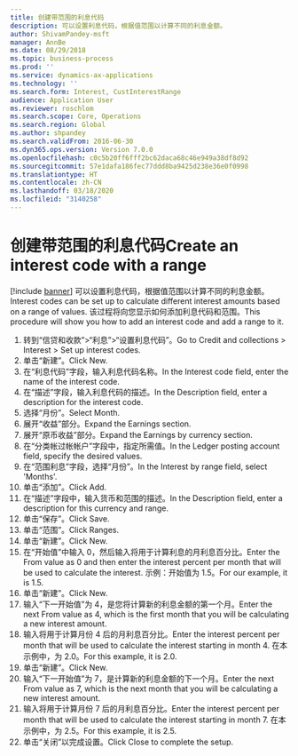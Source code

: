 ```yaml
---
title: 创建带范围的利息代码
description: 可以设置利息代码，根据值范围以计算不同的利息金额。
author: ShivamPandey-msft
manager: AnnBe
ms.date: 08/29/2018
ms.topic: business-process
ms.prod: ''
ms.service: dynamics-ax-applications
ms.technology: ''
ms.search.form: Interest, CustInterestRange
audience: Application User
ms.reviewer: roschlom
ms.search.scope: Core, Operations
ms.search.region: Global
ms.author: shpandey
ms.search.validFrom: 2016-06-30
ms.dyn365.ops.version: Version 7.0.0
ms.openlocfilehash: c0c5b20ff6fff2bc62daca68c46e949a38df8d92
ms.sourcegitcommit: 57e1dafa186fec77ddd8ba9425d238e36e0f0998
ms.translationtype: HT
ms.contentlocale: zh-CN
ms.lasthandoff: 03/18/2020
ms.locfileid: "3140258"
---
```

# <a name="create-an-interest-code-with-a-range"></a><span data-ttu-id="8700b-103">创建带范围的利息代码</span><span class="sxs-lookup"><span data-stu-id="8700b-103">Create an interest code with a range</span></span>

[!include [banner](../../includes/banner.md)]
<span data-ttu-id="8700b-104">可以设置利息代码，根据值范围以计算不同的利息金额。</span><span class="sxs-lookup"><span data-stu-id="8700b-104">Interest codes can be set up to calculate different interest amounts based on a range of values.</span></span> <span data-ttu-id="8700b-105">该过程将向您显示如何添加利息代码和范围。</span><span class="sxs-lookup"><span data-stu-id="8700b-105">This procedure will show you how to add an interest code and add a range to it.</span></span>

1. <span data-ttu-id="8700b-106">转到“信贷和收款”>“利息”>“设置利息代码”。</span><span class="sxs-lookup"><span data-stu-id="8700b-106">Go to Credit and collections > Interest > Set up interest codes.</span></span>
2. <span data-ttu-id="8700b-107">单击“新建”。</span><span class="sxs-lookup"><span data-stu-id="8700b-107">Click New.</span></span>
3. <span data-ttu-id="8700b-108">在“利息代码”字段，输入利息代码名称。</span><span class="sxs-lookup"><span data-stu-id="8700b-108">In the Interest code field, enter the name of the interest code.</span></span>
4. <span data-ttu-id="8700b-109">在“描述”字段，输入利息代码的描述。</span><span class="sxs-lookup"><span data-stu-id="8700b-109">In the Description field, enter a description for the interest code.</span></span>
5. <span data-ttu-id="8700b-110">选择“月份”。</span><span class="sxs-lookup"><span data-stu-id="8700b-110">Select Month.</span></span>
6. <span data-ttu-id="8700b-111">展开“收益”部分。</span><span class="sxs-lookup"><span data-stu-id="8700b-111">Expand the Earnings section.</span></span>
7. <span data-ttu-id="8700b-112">展开“原币收益”部分。</span><span class="sxs-lookup"><span data-stu-id="8700b-112">Expand the Earnings by currency section.</span></span>
8. <span data-ttu-id="8700b-113">在“分类帐过帐帐户”字段中，指定所需值。</span><span class="sxs-lookup"><span data-stu-id="8700b-113">In the Ledger posting account field, specify the desired values.</span></span>
9. <span data-ttu-id="8700b-114">在“范围利息”字段，选择“月份”。</span><span class="sxs-lookup"><span data-stu-id="8700b-114">In the Interest by range field, select 'Months'.</span></span>
10. <span data-ttu-id="8700b-115">单击“添加”。</span><span class="sxs-lookup"><span data-stu-id="8700b-115">Click Add.</span></span>
11. <span data-ttu-id="8700b-116">在“描述”字段中，输入货币和范围的描述。</span><span class="sxs-lookup"><span data-stu-id="8700b-116">In the Description field, enter a description for this currency and range.</span></span>
12. <span data-ttu-id="8700b-117">单击“保存”。</span><span class="sxs-lookup"><span data-stu-id="8700b-117">Click Save.</span></span>
13. <span data-ttu-id="8700b-118">单击“范围”。</span><span class="sxs-lookup"><span data-stu-id="8700b-118">Click Ranges.</span></span>
14. <span data-ttu-id="8700b-119">单击“新建”。</span><span class="sxs-lookup"><span data-stu-id="8700b-119">Click New.</span></span>
15. <span data-ttu-id="8700b-120">在“开始值”中输入 0，然后输入将用于计算利息的月利息百分比。</span><span class="sxs-lookup"><span data-stu-id="8700b-120">Enter the From value as 0 and then enter the interest percent per month that will be used to calculate the interest.</span></span> <span data-ttu-id="8700b-121">示例：开始值为 1.5。</span><span class="sxs-lookup"><span data-stu-id="8700b-121">For our example, it is 1.5.</span></span>
16. <span data-ttu-id="8700b-122">单击“新建”。</span><span class="sxs-lookup"><span data-stu-id="8700b-122">Click New.</span></span>
17. <span data-ttu-id="8700b-123">输入“下一开始值”为 4，是您将计算新的利息金额的第一个月。</span><span class="sxs-lookup"><span data-stu-id="8700b-123">Enter the next From value as 4, which is the first month that you will be calculating a new interest amount.</span></span>
18. <span data-ttu-id="8700b-124">输入将用于计算月份 4 后的月利息百分比。</span><span class="sxs-lookup"><span data-stu-id="8700b-124">Enter the interest percent per month that will be used to calculate the interest starting in month 4.</span></span> <span data-ttu-id="8700b-125">在本示例中，为 2.0。</span><span class="sxs-lookup"><span data-stu-id="8700b-125">For this example, it is 2.0.</span></span>
19. <span data-ttu-id="8700b-126">单击“新建”。</span><span class="sxs-lookup"><span data-stu-id="8700b-126">Click New.</span></span>
20. <span data-ttu-id="8700b-127">输入“下一开始值”为 7，是计算新的利息金额的下一个月。</span><span class="sxs-lookup"><span data-stu-id="8700b-127">Enter the next From value as 7, which is the next month that you will be calculating a new interest amount.</span></span>
21. <span data-ttu-id="8700b-128">输入将用于计算月份 7 后的月利息百分比。</span><span class="sxs-lookup"><span data-stu-id="8700b-128">Enter the interest percent per month that will be used to calculate the interest starting in month 7.</span></span> <span data-ttu-id="8700b-129">在本示例中，为 2.5。</span><span class="sxs-lookup"><span data-stu-id="8700b-129">For this example, it is 2.5.</span></span>
22. <span data-ttu-id="8700b-130">单击“关闭”以完成设置。</span><span class="sxs-lookup"><span data-stu-id="8700b-130">Click Close to complete the setup.</span></span>

